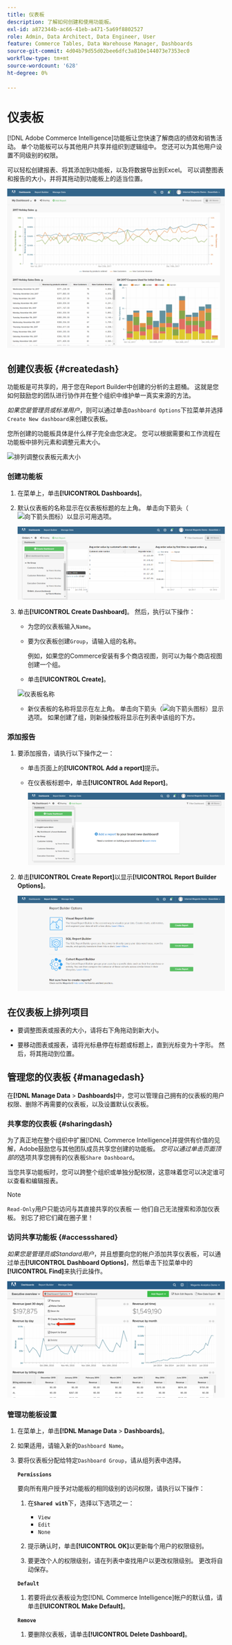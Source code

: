 ```yaml
---
title: 仪表板
description: 了解如何创建和使用功能板。
exl-id: a872344b-ac66-41eb-a471-5a69f8802527
role: Admin, Data Architect, Data Engineer, User
feature: Commerce Tables, Data Warehouse Manager, Dashboards
source-git-commit: 4d04b79d55d02bee6dfc3a810e144073e7353ec0
workflow-type: tm+mt
source-wordcount: '628'
ht-degree: 0%

---
```


# 仪表板

[!DNL Adobe Commerce Intelligence]功能板让您快速了解商店的绩效和销售活动。 单个功能板可以与其他用户共享并组织到逻辑组中。 您还可以为其他用户设置不同级别的权限。

可以轻松创建报表、将其添加到功能板，以及将数据导出到Excel。 可以调整图表和报告的大小，并将其拖动到功能板上的适当位置。

![仪表板](../../assets/magento-bi-report-builder-revenue-by-products-formula-report-holiday-sales-dashboard.png)

## 创建仪表板 {#createdash}

功能板是可共享的，用于您在Report Builder中创建的分析的主题桶。 这就是您如何鼓励您的团队进行协作并在整个组织中维护单一真实来源的方法。

*如果您是管理员或标准用户*，则可以通过单击`Dashboard Options`下拉菜单并选择`Create New dashboard`来创建仪表板。

您所创建的功能板具体是什么样子完全由您决定。 您可以根据需要和工作流程在功能板中排列元素和调整元素大小。

![排列调整仪表板元素大小](../../assets/arrange_resize_dashboard_element.gif)

### 创建功能板

1. 在菜单上，单击&#x200B;**[!UICONTROL Dashboards]**。

1. 默认仪表板的名称显示在仪表板标题的左上角。 单击向下箭头（![向下箭头图标](../../assets/magento-bi-btn-down.png)）以显示可用选项。

   ![创建信息板](../../assets/magento-bi-dashboard-create.png)

1. 单击&#x200B;**[!UICONTROL Create Dashboard]**。 然后，执行以下操作：

   * 为您的仪表板输入`Name`。

   * 要为仪表板创建`Group`，请输入组的名称。

     例如，如果您的Commerce安装有多个商店视图，则可以为每个商店视图创建一个组。

   * 单击&#x200B;**[!UICONTROL Create]**。

   ![仪表板名称](../../assets/magento-bi-dashboard-create-name.png)

   * 新仪表板的名称将显示在左上角。 单击向下箭头（![向下箭头图标](../../assets/magento-bi-btn-down.png)）显示选项。 如果创建了组，则新操控板将显示在列表中该组的下方。

### 添加报告

1. 要添加报告，请执行以下操作之一：

   * 单击页面上的&#x200B;**[!UICONTROL Add a report]**&#x200B;提示。

   * 在仪表板标题中，单击&#x200B;**[!UICONTROL Add Report]**。

     ![添加报告](../../assets/magento-bi-dashboard-create-add-report.png)

1. 单击&#x200B;**[!UICONTROL Create Report]**&#x200B;以显示&#x200B;**[!UICONTROL Report Builder Options]**。

   ![Report Builder选项](../../assets/magento-bi-report-builder.png)

## 在仪表板上排列项目

* 要调整图表或报表的大小，请将右下角拖动到新大小。

* 要移动图表或报表，请将光标悬停在标题或标题上，直到光标变为十字形。 然后，将其拖动到位置。

## 管理您的仪表板 {#managedash}

在&#x200B;**[!DNL Manage Data** > **Dashboards]**&#x200B;中，您可以管理自己拥有的仪表板的用户权限、删除不再需要的仪表板，以及设置默认仪表板。

### 共享您的仪表板 {#sharingdash}

为了真正地在整个组织中扩展[!DNL Commerce Intelligence]并提供有价值的见解，Adobe鼓励您与其他团队成员共享您创建的功能板。 *您可以通过单击页面顶部的*&#x200B;选项共享您拥有的仪表板`Share Dashboard`。

当您共享功能板时，您可以跨整个组织或单独分配权限，这意味着您可以决定谁可以查看和编辑报表。

>[!NOTE]
>
>`Read-Only`用户只能访问与其直接共享的仪表板 — 他们自己无法搜索和添加仪表板。 别忘了把它们藏在圈子里！

### 访问共享功能板 {#accessshared}

*如果您是管理员或Standard用户*，并且想要向您的帐户添加共享仪表板，可以通过单击&#x200B;**[!UICONTROL Dashboard Options]**，然后单击下拉菜单中的&#x200B;**[!UICONTROL Find]**&#x200B;来执行此操作。

![查找仪表板](../../assets/find_dashboard.png)<!--{: width="1000" height="535"}-->

### 管理功能板设置

1. 在菜单上，单击&#x200B;**[!DNL Manage Data** > **Dashboards]**。

1. 如果适用，请输入新的`Dashboard Name`。

1. 要将仪表板分配给特定`Dashboard Group`，请从组列表中选择。

   **`Permissions`**

   要向所有用户授予对功能板的相同级别的访问权限，请执行以下操作：

   1. 在&#x200B;**`Shared with`**&#x200B;下，选择以下选项之一：

      * `View`
      * `Edit`
      * `None`

   1. 提示确认时，单击&#x200B;**[!UICONTROL OK]**&#x200B;以更新每个用户的权限级别。

   1. 要更改个人的权限级别，请在列表中查找用户以更改权限级别。 更改将自动保存。

   **`Default`**

   1. 若要将此仪表板设为您[!DNL Commerce Intelligence]帐户的默认值，请单击&#x200B;**[!UICONTROL Make Default]**。

   **`Remove`**

   1. 要删除仪表板，请单击&#x200B;**[!UICONTROL Delete Dashboard]**。
